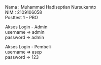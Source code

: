 Nama : Muhammad Hadiseptian Nursukamto <br />
NIM  : 2109106058 <br />
Posttest 1 - PBO <br />

Akses Login - Admin <br />
username => admin <br />
password => admin <br />

Akses Login - Pembeli <br />
username => asep <br />
password => 123